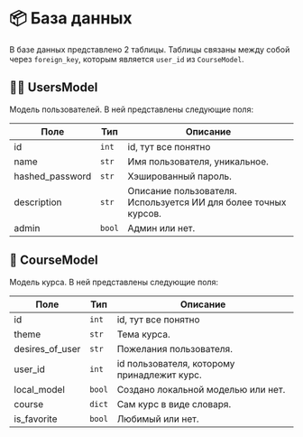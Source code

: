 # :package: База данных

В базе данных представлено 2 таблицы. Таблицы связаны между собой через `foreign_key`, которым является `user_id` из `CourseModel`.

## :technologist: UsersModel

Модель пользователей. В ней представлены следующие поля:

|Поле|Тип|Описание|
|---|---|---|
|id|`int`|id, тут все понятно|
|name|`str`|Имя пользователя, уникальное.|
|hashed_password|`str`|Хэшированный пароль.|
|description|`str`|Описание пользователя. Используется ИИ для более точных курсов.|
|admin|`bool`|Админ или нет.|

## :page_facing_up: CourseModel

Модель курса. В ней представлены следующие поля:

|Поле|Тип|Описание|
|---|---|---|
|id|`int`|id, тут все понятно|
|theme|`str`|Тема курса.|
|desires_of_user|`str`|Пожелания пользователя.|
|user_id|`int`|id пользователя, которому принадлежит курс.|
|local_model|`bool`|Создано локальной моделью или нет.|
|course|`dict`|Сам курс в виде словаря.|
|is_favorite|`bool`|Любимый или нет.|
